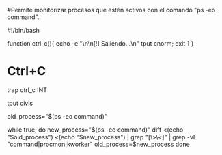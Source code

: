 #Permite monitorizar procesos que estén activos con el comando "ps -eo command".  

#!/bin/bash

function ctrl_c(){
	echo -e "\n\n[!] Saliendo...\n"
	tput cnorm; exit 1
}

# Ctrl+C 
trap ctrl_c INT

tput civis

old_process="$(ps -eo command)"

while true; do
	new_process="$(ps -eo command)"
	diff <(echo "$old_process") <(echo "$new_process") | grep "[\>\<]" | grep -vE "command|procmon|kworker"
	old_process=$new_process
done
